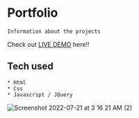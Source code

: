 # Portfolio
```
Information about the projects
```
Check out [LIVE DEMO](https://portfolioo-vk.herokuapp.com/) here!!
## Tech used
```
* Html
* Css
* Javascript / JQuery
```
![Screenshot 2022-07-21 at 3 16 21 AM (2)](https://user-images.githubusercontent.com/98515294/180088750-c8249879-30c1-4cf4-8a5a-28111dfaa76c.png)
